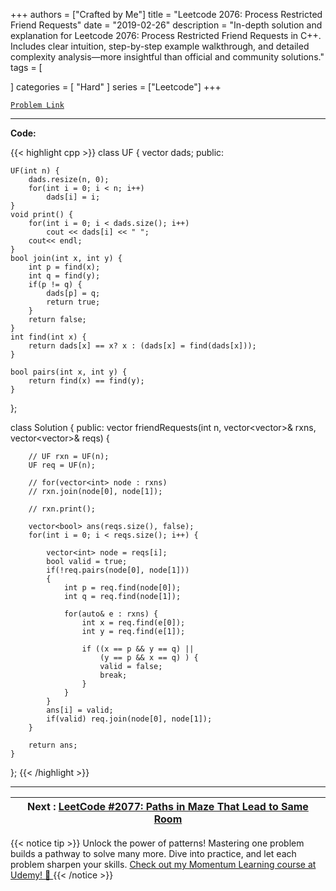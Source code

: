 
+++
authors = ["Crafted by Me"]
title = "Leetcode 2076: Process Restricted Friend Requests"
date = "2019-02-26"
description = "In-depth solution and explanation for Leetcode 2076: Process Restricted Friend Requests in C++. Includes clear intuition, step-by-step example walkthrough, and detailed complexity analysis—more insightful than official and community solutions."
tags = [
    
]
categories = [
    "Hard"
]
series = ["Leetcode"]
+++



[`Problem Link`](https://leetcode.com/problems/process-restricted-friend-requests/description/)

---

**Code:**

{{< highlight cpp >}}
class UF {
    vector<int> dads;
public:
    
    UF(int n) {
        dads.resize(n, 0);
        for(int i = 0; i < n; i++)
            dads[i] = i;
    }
    void print() {
        for(int i = 0; i < dads.size(); i++)
            cout << dads[i] << " ";
        cout<< endl;
    }
    bool join(int x, int y) {
        int p = find(x);
        int q = find(y);
        if(p != q) {
            dads[p] = q;
            return true;
        }
        return false;
    }
    int find(int x) {
        return dads[x] == x? x : (dads[x] = find(dads[x]));
    }
    
    bool pairs(int x, int y) {
        return find(x) == find(y);
    }
};

class Solution {
public:
    vector<bool> friendRequests(int n, vector<vector<int>>& rxns, vector<vector<int>>& reqs) {

        // UF rxn = UF(n);
        UF req = UF(n);

        // for(vector<int> node : rxns)
        // rxn.join(node[0], node[1]);
        
        // rxn.print();

        vector<bool> ans(reqs.size(), false);
        for(int i = 0; i < reqs.size(); i++) {

            vector<int> node = reqs[i];
            bool valid = true;
            if(!req.pairs(node[0], node[1]))
            {
                int p = req.find(node[0]);
                int q = req.find(node[1]);

                for(auto& e : rxns) {
                    int x = req.find(e[0]);
                    int y = req.find(e[1]);
                    
                    if ((x == p && y == q) ||
                        (y == p && x == q) ) {
                        valid = false;
                        break;
                    }
                }
            }
            ans[i] = valid;
            if(valid) req.join(node[0], node[1]);
        }

        return ans;        
    }
};
{{< /highlight >}}


---


| Next : [LeetCode #2077: Paths in Maze That Lead to Same Room](grid47.xyz/leetcode_2077) |
| --- |
{{< notice tip >}}
Unlock the power of patterns! Mastering one problem builds a pathway to solve many more. Dive into practice, and let each problem sharpen your skills. [Check out my Momentum Learning course at Udemy! 🚀 ](https://www.udemy.com/course/algorithms-and-data-structures-in-cpp/)
{{< /notice >}}

